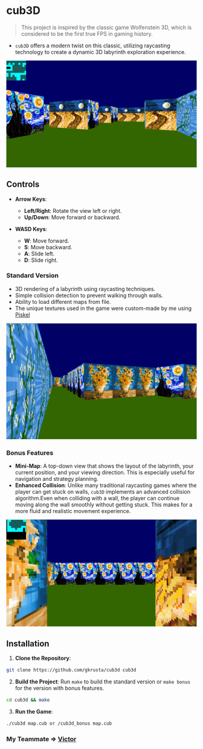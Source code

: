 # cub3D

> This project is inspired by the classic game Wolfenstein 3D, which is considered to be the first true FPS in gaming history.

- `cub3D` offers a modern twist on this classic, utilizing raycasting technology to create a dynamic 3D labyrinth exploration experience.

<div align="center">
  <img src="images/cub3d2.png" alt="Standard Version">
</div>

## Controls

- **Arrow Keys**:
  - **Left/Right**: Rotate the view left or right.
  - **Up/Down**: Move forward or backward.

- **WASD Keys**:
  - **W**: Move forward.
  - **S**: Move backward.
  - **A**: Slide left.
  - **D**: Slide right.

### Standard Version
- 3D rendering of a labyrinth using raycasting techniques.
- Simple collision detection to prevent walking through walls.
- Ability to load different maps from file.
- The unique textures used in the game were custom-made by me using [Piskel](https://www.piskelapp.com/)

<div align="center">
  <img src="images/cub3d1.png" alt="Standard Version">
</div>

### Bonus Features
- **Mini-Map**: A top-down view that shows the layout of the labyrinth, your current position, and your viewing direction. This is especially useful for navigation and strategy planning.
- **Enhanced Collision**: Unlike many traditional raycasting games where the player can get stuck on walls, `cub3D` implements an advanced collision algorithm.Even when colliding with a wall, the player can continue moving along the wall smoothly without getting stuck. This makes for a more fluid and realistic movement experience.

<div align="center">
  <img src="images/cub3d3.png" alt="Bonus Version">
</div>

## Installation

1. **Clone the Repository**:

```bash
git clone https://github.com/gkrusta/cub3d cub3d

```
2. **Build the Project**:
Run `make` to build the standard version or `make bonus` for the version with bonus features.

```bash
cd cub3d && make
```

3. **Run the Game**:

```bash
./cub3d map.cub or /cub3d_bonus map.cub
```

### My Teammate => [Victor](https://github.com/vnaslund-19)
